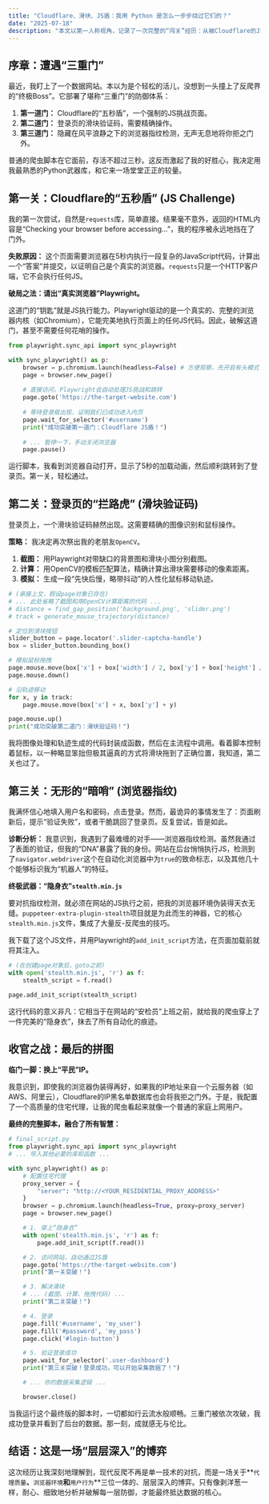 ```yaml
---
title: "Cloudflare、滑块、JS盾：我用 Python 是怎么一步步绕过它们的？"
date: "2025-07-18"
description: "本文以第一人称视角，记录了一次完整的“闯关”经历：从被Cloudflare的JS盾拦截，到破解滑块验证码，再到最终绕过浏览器指纹检测。一个综合性的实战案例，教你如何组合多种Python技术，攻克现代网站的“三重门”。"
---
```


## 序章：遭遇“三重门”

最近，我盯上了一个数据网站。本以为是个轻松的活儿，没想到一头撞上了反爬界的“终极Boss”。它部署了堪称“三重门”的防御体系：

1.  **第一道门：** Cloudflare的“五秒盾”，一个强制的JS挑战页面。
2.  **第二道门：** 登录页的滑块验证码，需要精确操作。
3.  **第三道门：** 隐藏在风平浪静之下的浏览器指纹检测，无声无息地将你拒之门外。

普通的爬虫脚本在它面前，存活不超过三秒。这反而激起了我的好胜心，我决定用我最熟悉的Python武器库，和它来一场堂堂正正的较量。

## 第一关：Cloudflare的“五秒盾” (JS Challenge)

我的第一次尝试，自然是`requests`库，简单直接。结果毫不意外，返回的HTML内容是“Checking your browser before accessing...”，我的程序被永远地挡在了门外。

**失败原因：** 这个页面需要浏览器在5秒内执行一段复杂的JavaScript代码，计算出一个“答案”并提交，以证明自己是个真实的浏览器。`requests`只是一个HTTP客户端，它不会执行任何JS。

**破局之法：请出“真实浏览器”Playwright。**

这道门的“钥匙”就是JS执行能力。Playwright驱动的是一个真实的、完整的浏览器内核（如Chromium），它能完美地执行页面上的任何JS代码。因此，破解这道门，甚至不需要任何花哨的操作。

```python
from playwright.sync_api import sync_playwright

with sync_playwright() as p:
    browser = p.chromium.launch(headless=False) # 方便观察，先开启有头模式
    page = browser.new_page()
    
    # 直接访问，Playwright会自动处理JS挑战和跳转
    page.goto('https://the-target-website.com')
    
    # 等待登录框出现，证明我们已成功进入内页
    page.wait_for_selector('#username')
    print("成功突破第一道门：Cloudflare JS盾！")
    
    # ... 暂停一下，手动关闭浏览器
    page.pause()
```

运行脚本，我看到浏览器自动打开，显示了5秒的加载动画，然后顺利跳转到了登录页。第一关，轻松通过。

## 第二关：登录页的“拦路虎” (滑块验证码)

登录页上，一个滑块验证码赫然出现。这需要精确的图像识别和鼠标操作。

**策略：** 我决定再次祭出我的老朋友`OpenCV`。

1.  **截图：** 用Playwright对带缺口的背景图和滑块小图分别截图。
2.  **计算：** 用OpenCV的模板匹配算法，精确计算出滑块需要移动的像素距离。
3.  **模拟：** 生成一段“先快后慢，略带抖动”的人性化鼠标移动轨迹。

```python
# (承接上文，假设page对象已存在)
# ... 此处省略了截图和用OpenCV计算距离的代码 ...
# distance = find_gap_position('background.png', 'slider.png') 
# track = generate_mouse_trajectory(distance)

# 定位到滑块按钮
slider_button = page.locator('.slider-captcha-handle')
box = slider_button.bounding_box()

# 模拟鼠标拖拽
page.mouse.move(box['x'] + box['width'] / 2, box['y'] + box['height'] / 2)
page.mouse.down()

# 沿轨迹移动
for x, y in track:
    page.mouse.move(box['x'] + x, box['y'] + y)

page.mouse.up()
print("成功突破第二道门：滑块验证码！")
```

我将图像处理和轨迹生成的代码封装成函数，然后在主流程中调用。看着脚本控制着鼠标，以一种略显笨拙但极其逼真的方式将滑块拖到了正确位置，我知道，第二关也过了。

## 第三关：无形的“暗哨” (浏览器指纹)

我满怀信心地填入用户名和密码，点击登录。然而，最诡异的事情发生了：页面刷新后，提示“验证失败”，或者干脆跳回了登录页。反复尝试，皆是如此。

**诊断分析：** 我意识到，我遇到了最难缠的对手——浏览器指纹检测。虽然我通过了表面的验证，但我的“DNA”暴露了我的身份。网站在后台悄悄执行JS，检测到了`navigator.webdriver`这个在自动化浏览器中为`true`的致命标志，以及其他几十个能够标识我为“机器人”的特征。

**终极武器：“隐身衣”`stealth.min.js`**

要对抗指纹检测，就必须在网站的JS执行之前，把我的浏览器环境伪装得天衣无缝。`puppeteer-extra-plugin-stealth`项目就是为此而生的神器，它的核心`stealth.min.js`文件，集成了大量反-反爬虫的技巧。

我下载了这个JS文件，并用Playwright的`add_init_script`方法，在页面加载前就将其注入。

```python
# (在创建page对象后，goto之前)
with open('stealth.min.js', 'r') as f:
    stealth_script = f.read()

page.add_init_script(stealth_script)
```

这行代码的意义非凡：它相当于在网站的“安检员”上班之前，就给我的爬虫穿上了一件完美的“隐身衣”，抹去了所有自动化的痕迹。

## 收官之战：最后的拼图

**临门一脚：换上“平民”IP。**

我意识到，即使我的浏览器伪装得再好，如果我的IP地址来自一个云服务器（如AWS、阿里云），Cloudflare的IP黑名单数据库也会将我拒之门外。于是，我配置了一个高质量的住宅代理，让我的爬虫看起来就像一个普通的家庭上网用户。

**最终的完整脚本，融合了所有智慧：**

```python
# final_script.py
from playwright.sync_api import sync_playwright
# ... 导入其他必要的库和函数 ...

with sync_playwright() as p:
    # 配置住宅代理
    proxy_server = {
        "server": "http://<YOUR_RESIDENTIAL_PROXY_ADDRESS>"
    }
    browser = p.chromium.launch(headless=True, proxy=proxy_server)
    page = browser.new_page()

    # 1. 穿上“隐身衣”
    with open('stealth.min.js', 'r') as f:
        page.add_init_script(f.read())

    # 2. 访问网站，自动通过JS盾
    page.goto('https://the-target-website.com')
    print("第一关突破！")

    # 3. 解决滑块
    # ... (截图、计算、拖拽代码) ...
    print("第二关突破！")

    # 4. 登录
    page.fill('#username', 'my_user')
    page.fill('#password', 'my_pass')
    page.click('#login-button')

    # 5. 验证登录成功
    page.wait_for_selector('.user-dashboard')
    print("第三关突破！登录成功，可以开始采集数据了！")

    # ... 你的数据采集逻辑 ...

    browser.close()
```

当我运行这个最终版的脚本时，一切都如行云流水般顺畅。三重门被依次攻破，我成功登录并看到了后台的数据。那一刻，成就感无与伦比。

## 结语：这是一场“层层深入”的博弈

这次经历让我深刻地理解到，现代反爬不再是单一技术的对抗，而是一场关于**`代理质量`**、**`浏览器环境`**和**`用户行为`**三位一体的、层层深入的博弈。只有像剥洋葱一样，耐心、细致地分析并破解每一层防御，才能最终抵达数据的核心。
